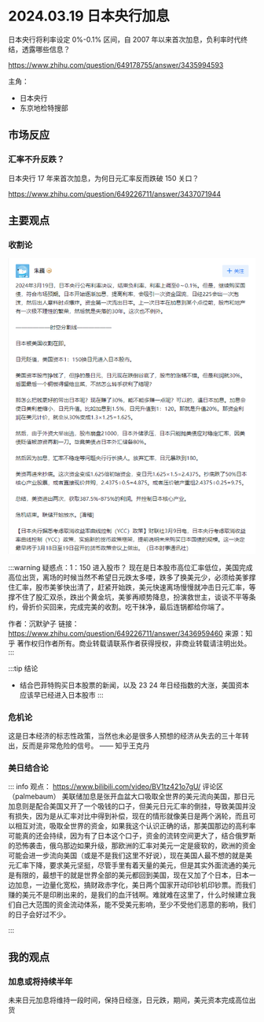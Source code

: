# 2024.03.19 日本央行加息

日本央行将利率设定 0%-0.1% 区间，自 2007 年以来首次加息，负利率时代终结，透露哪些信息？

<https://www.zhihu.com/question/649178755/answer/3435994593>

主角：

- 日本央行
- 东京地检特搜部

## 市场反应

### 汇率不升反跌？

日本央行 17 年来首次加息，为何日元汇率反而跌破 150 关口？

<https://www.zhihu.com/question/649226711/answer/3437071944>

## 主要观点

### 收割论

![alt text](img/image.png)

:::warning 疑惑点：1：150 进入股市？
现在是日本股市高位汇率低位，美国完成高位出货，离场的时候当然不希望日元跌太多喽，跌多了换美元少，必须给美爹撑住汇率，股市美爹快出清了，赶紧开始跌，美元快速离场慢慢就冲击日元汇率，等撑不住了股汇双杀，跌出个黄金坑，美爹再顺势降息，扮演救世主，谈谈不平等条约，骨折价买回来，完成完美的收割。吃干抹净，最后连锅都给你端了。

作者：沉默驴子
链接：https://www.zhihu.com/question/649226711/answer/3436959460
来源：知乎
著作权归作者所有。商业转载请联系作者获得授权，非商业转载请注明出处。
:::

:::tip 结论

- 结合巴菲特购买日本股票的新闻，以及 23 24 年日经指数的大涨，美国资本应该早已经进入日本股市
  :::

### 危机论

这是日本经济的标志性政策，当然也未必是很多人预想的经济从失去的三十年转出，反而是非常危险的信号。 —— 知乎王克丹

### 美日结合论

::: info 观点： <https://www.bilibili.com/video/BV1tz421o7gU/> 评论区（palmebaum）
美联储加息是张开血盆大口吸取全世界的美元流向美国，那日元加息则是配合美国又开了一个吸钱的口子，但美元日元汇率的倒挂，导致美国并没有损失，因为是从汇率对比中得到补偿，现在的情形就像美日是两个涡轮，而且可以相互对流，吸取全世界的资金，如果我这个认识正确的话，那美国那边的高利率可能真的还会持续，因为有了日本这个口子，资金的流转空间更大了，结合俄罗斯的恐怖袭击，俄乌那边如果升级，那欧洲的汇率对美元一定是疲软的，欧洲的资金可能会进一步流向美国（或是不是我们这里不好说），现在美国人最不想的就是美元汇率下降，要求美元坚挺，尽管手里有着天量的美元，但是其实外面流通的美元是有限的，最想干的就是世界全部的美元都回到美国，现在又加了个日本，日本一边加息，一边量化宽松，搞财政赤字化，美日两个国家开动印钞机印钞票。而我们赚的美元不是印刷出来的，是我们的血汗钱啊。难就难在这里了，什么时候建立我们自己大范围的资金流动体系，能不受美元影响，至少不受他们恶意的影响，我们的日子会好过不少。

:::

## 我的观点

### 加息或将持续半年

未来日元加息将维持一段时间，保持日经涨，日元跌，期间，美元资本完成高位出货
